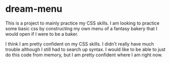 # dream-menu

This is a project to mainly practice my CSS skills. I am looking to practice some basic css by constructing my own menu of a fantasy bakery that I would open if I were to be a baker.

I think I am pretty confident on my CSS skills. I didn't really have much trouble although I still had to search up syntax. I would like to be able to just do this code from memory, but I am pretty confident where I am right now.
